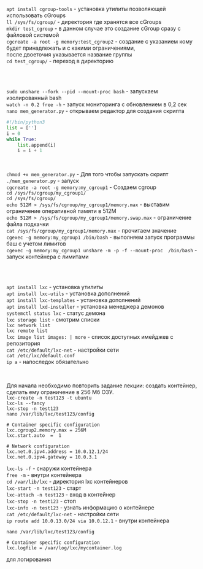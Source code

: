 `apt install cgroup-tools` - установка утилиты позволяющей использовать cGroups <br>
`ll /sys/fs/cgroup/` - директория где хранятся все cGroups <br>
`mkdir test_cgroup` - в данном случае это создание cGroup сразу с файловой системой <br>
`cgcreate -a root -g memory:test_cgroup2` - создание с указанием кому будет принадлежать и с какими ограничениями, <br>
после двоеточия указывается название группы <br>
`cd test_cgroup/` - переход в директорию <br>

<br>
<br>

`sudo unshare --fork --pid --mount-proc bash` - запускаем изолированный bash <br>
`watch -n 0.2 free -h` - запуск мониторинга с обновлением в 0,2 сек <br>
`nano mem_generator.py` - открываем редактор для создания скрипта <br>

```python
#!/bin/python3
list = ['']
i = 0
while True:
    list.append(i)
    i = i + 1
```

<br>

`chmod +x mem_generator.py` - Для того чтобы запускать скрипт <br>
`./mem_generator.py` - запуск <br>
`cgcreate -a root -g memory:my_cgroup1` - Создаем cgroup <br>
`cd /sys/fs/cgroup/my_cgroup1/` <br>
`cd /sys/fs/cgroup/` <br>
`echo 512M > /sys/fs/cgroup/my_cgroup1/memory.max` - выставим ограничение оперативной памяти в 512М <br>
`echo 512M > /sys/fs/cgroup/my_cgroup1/memory.swap.max` - ограничение файла подкачки <br>
`cat /sys/fs/cgroup/my_cgroup1/memory.max` - прочитаем значение <br>
`cgexec -g memory:my_cgroup1 /bin/bash` - выполняем запуск программы баш с учетом лимитов <br>
`cgexec -g memory:my_cgroup1 unshare -m -p -f --mount-proc  /bin/bash` - запуск контейнера с лимитами <br>

<br>
<br>

`apt install lxc` - установка утилиты <br>
`apt install lxc-utils` - установка дополнений <br>
`apt install lxc-templates` - установка дополнений <br>
`apt install lxd-installer` - установка менеджера демонов <br>
`systemctl status lxc` - статус демона <br>
`lxc storage list` - смотрим списки <br>
`lxc network list` <br>
`lxc remote list` <br>
`lxc image list images: | more` - список доступных имейджев с репозитория <br>
`cat /etc/default/lxc-net` - настройки сети <br>
`cat /etc/lxc/default.conf ` <br>
`ip a` - напоследок обязательно <br>

<br>

Для начала необходимо повторить задание лекции: создать контейнер, сделать ему ограничение в 256 Мб ОЗУ. <br>
`lxc-create -n test123 -t ubuntu` <br>
`lxc-ls --fancy` <br>
`lxc-stop -n test123` <br>
`nano /var/lib/lxc/test123/config` <br>

```script
# Container specific configuration
lxc.cgroup2.memory.max = 256M
lxc.start.auto  =  1
```

```script
# Network configuration
lxc.net.0.ipv4.address = 10.0.12.1/24
lxc.net.0.ipv4.gateway = 10.0.3.1
```

`lxc-ls -f` - снаружи контейнера <br>
`free -m` - внутри контейнера <br>
`cd /var/lib/lxc` - директория lxc контейнеров <br>
`lxc-start -n test123` - старт <br>
`lxc-attach -n test123` - вход в контейнер <br>
`lxc-stop -n test123` - стоп <br>
`lxc-info -n test123` - узнать информацию о контейнере <br>
`cat /etc/default/lxc-net` - настройки сети <br>
`ip route add 10.0.13.0/24 via 10.0.12.1` - внутри контейнера <br>

`nano /var/lib/lxc/test123/config` <br>

```script
# Container specific configuration
lxc.logfile = /var/log/lxc/mycontainer.log
```

для логирования




